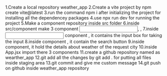 1.Create a local repository weather_app
2.Create a vite project by npm create vite@latest
3.run the command npm i after initializing the project for installing all the dependencey packages
4.use npx run dev for running the project
5.Make a component repository inside src folder
6.inside src/component make 3 component <Input/>, <SearchButton/>,<WeatherDetailsOfCity/>
7.inside <Input/> conponent , it contains the input box for taking the input
8.inside <SearchButton/> component , it contain the search button
9.inside <WeatherDetailsOfCity/> component, it hold the details about weather of the request city
10.inside App.jsx import there 3 components
11.create a github repository named as wearther_app
12.git add all the changes by git add . for putting all files inside staging area
13.git commit and give me custom message
14.git push on github inside weather_app repository
